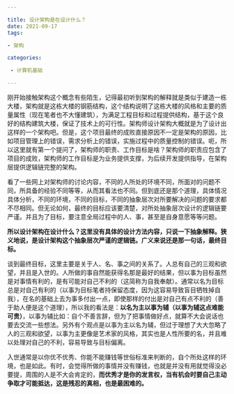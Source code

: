 ```yaml
---

title: 设计架构是在设计什么？
date: 2021-09-17
tags: 

- 架构

categories:

 - 计算机基础

---
```


刚开始接触架构这个概念有些陌生，记得最初听到架构的解释就是类似于建造一栋大楼，架构就是这栋大楼的钢筋结构，这个结构说明了这栋大楼的风格和主要的质量属性（现在笔者也不大懂建筑），为满足工程目标和过程提供结构，基于这个良好的结构建筑大楼，保证了技术上的可行性。架构师设计架构大概就是为了设计出这样的一个架构吧。但是，这个项目最终的成败直接原因不一定是架构的原因，比如项目管理上的错误，需求分析上的错误，实施过程中的质量控制的错误。呃，所以这里就有第一个提问了，架构师的职责、工作目标是啥？架构师的职责应包含了项目的成败，架构师的工作目标是为业务提供支撑，为后续开发提供指导，在架构层提供逻辑链完整的架构。

看了一些网上对架构师的讨论内容，不同的人所处的环境不同，所面对的问题不同，所具备的经验不同等等，从而其看法也不同。但到底还是那个道理，具体情况具体分析，不同的环境，不同的目标，不同的抽象层次对所要解决的问题的要求都不尽相同。但无论如何，最终的目标应该要清楚，对所处抽象层次设计的逻辑链要严谨。并且为了目标，要注意全局过程中的人、事，甚至是自身意愿等等问题。

**所以设计架构在设计什么？这里没有具体的设计方法内容，只说一下抽象解释。狭义地说，是设计架构这个抽象层次严谨的逻辑链。广义来说还是那一句话，最终目标。**

谈到最终目标，这里主要是关于人、名、事之间的关系了。人总有自己的三观和欲望，并且是入世的。人所做的事自然能获得名那是最好的结果，但以事为目标虽然是对事情有利的，是有可能对自己不利的（这简称为自我奉献）。通常以名为目标总是对自己有利的（以事为目标笔者持保留态度，因为这容易导致盲目牺牲掉自我），在名的基础上去为事多付出一点，即使那样的付出是对自己有点不利的（善于助人便是这个道理），所以我的看法是：**以名为主以事为辅（以事为辅这点难能可贵）**，以事为辅比如：自个不善言辞，但为了把事情做好点，就算不大会说话也要去交流一些想法。另外有个观点是以事为主以名为辅，但过于理想了大大忽略了人的三观和欲望，以事为主更像是艺术家的风格，其实也是人性所要的名，并且难以处理对自己的不利，容易导致与目标偏离。

入世通常是以你优不优秀、你能不能赚钱等世俗标准来判断的，自个所处这样的环境，也是如此。有时，会觉得所做的事情并没有赚钱，也就是并没有用就觉得没必要提，周围的人是不大会肯定的，**而优秀才是你的发言权，当有机会时要自己主动争取才可能抵达，这是残忍的真相，也是最困难的。**

